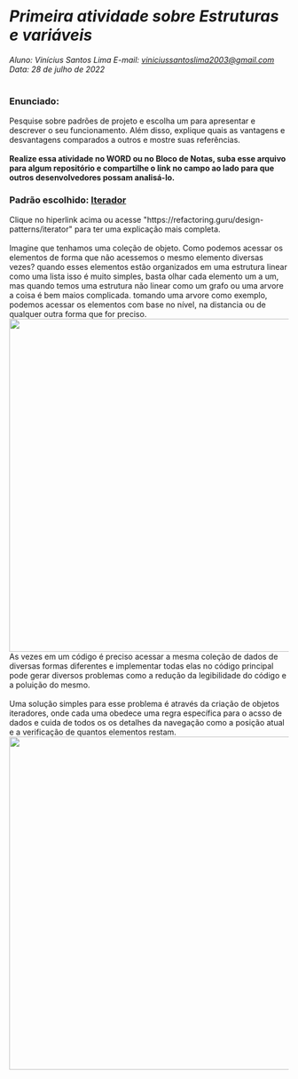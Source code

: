 # ***Primeira atividade sobre Estruturas e variáveis***
_Aluno: Vinícius Santos Lima  E-mail: viniciussantoslima2003@gmail.com<br>Data: 28 de julho de 2022_
#  

### Enunciado: 

Pesquise sobre padrões de projeto e escolha um para apresentar e descrever o seu funcionamento. Além disso, explique quais as vantagens e desvantagens comparados a outros e mostre suas referências.<br>
<br>
**Realize essa atividade no WORD ou no Bloco de Notas, suba esse arquivo para algum repositório e compartilhe o link no campo ao lado para que outros desenvolvedores possam analisá-lo.**

<h3>Padrão escolhido: <a href="https://refactoring.guru/design-patterns/iterator">Iterador</a></h3>
Clique no hiperlink acima ou acesse "https://refactoring.guru/design-patterns/iterator" para ter uma explicação mais completa.<br>
<br>
Imagine que tenhamos uma coleção de objeto. Como podemos acessar os elementos de forma que não acessemos o mesmo elemento diversas vezes? quando esses elementos estão organizados em uma estrutura linear como uma lista isso é muito simples, basta olhar cada elemento um a um, mas quando temos uma estrutura não linear como um grafo ou uma arvore a coisa é bem maios complicada. tomando uma arvore como exemplo, podemos acessar os elementos com base no nível, na distancia ou de qualquer outra forma que for preciso.<br>
<img src="/Assets/Imagens/Estruturas e Variáveis/problem2.png" width=600>
As vezes em um código é preciso acessar a mesma coleção de dados de diversas formas diferentes e implementar todas elas no código principal pode gerar diversos problemas como a redução da legibilidade do código e a poluição do mesmo.<br>
<br>
Uma solução simples para esse problema é através da criação de objetos iteradores, onde cada uma obedece uma regra específica para o acsso de dados e cuida de todos os os detalhes da navegação como a posição atual e a verificação de quantos elementos restam.<br>
<img src="/Assets/Imagens/Estruturas e Variáveis/solution1.png" width=600>

